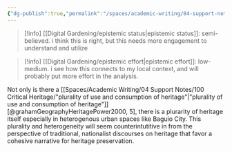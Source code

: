```yaml
---
{"dg-publish":true,"permalink":"/spaces/academic-writing/04-support-notes/100-critical-heritage/pluralities-of-heritage/"}
---
```


>[!info] [[Digital Gardening/epistemic status\|epistemic status]]:
>semi-believed. i think this is right, but this needs more engagement to understand and utilize

>[!info] [[Digital Gardening/epistemic effort\|epistemic effort]]:
>low-medium. i see how this connects to my local context, and will probably put more effort in the analysis.

Not only is there a [[Spaces/Academic Writing/04 Support Notes/100 Critical Heritage/"plurality of use and consumption of heritage"\|"plurality of use and consumption of heritage"]] [@grahamGeographyHeritagePower2000, 5], there is a plurarity of heritage itself especially in heterogenous urban spaces like Baguio City. This plurality and heterogeneity will seem counterintutitive in from the perspective of traditional, nationalist discourses on heritage that favor a cohesive narrative for heritage preservation. 
